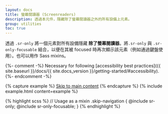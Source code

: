 ```yaml
---
layout: docs
title: 螢幕閱讀器 (Screenreaders)
description: 透過本元件，隱藏除了螢幕閱讀器之外的所有設備上元素。
group: utilities
toc: true
---
```


透過 `.sr-only` 將一個元素對所有設備隱藏 **除了螢幕閱讀器**。將`.sr-only` 與 `.sr-only-focusable` 結合，以便在其被 focused 時再次顯示該元素（例如通過鍵盤使用）。也可以用作 Sass mixins。

{%- comment -%}
Necessary for following [accessibility best practices]({{ site.baseurl }}/docs/{{ site.docs_version }}/getting-started/#accessibility).
{%- endcomment -%}

{% capture example %}
<a class="sr-only sr-only-focusable" href="#content">Skip to main content</a>
{% endcapture %}
{% include example.html content=example %}

{% highlight scss %}
// Usage as a mixin
.skip-navigation {
  @include sr-only;
  @include sr-only-focusable;
}
{% endhighlight %}
